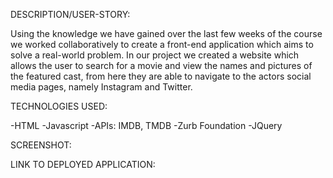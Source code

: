 DESCRIPTION/USER-STORY:

Using the knowledge we have gained over the last few weeks of the course we worked collaboratively to create a front-end application which aims to solve a real-world problem. In our project we created a website which allows the user to search for a movie and view the names and pictures of the featured cast, from here they are able to navigate to the actors social media pages, namely Instagram and Twitter.

TECHNOLOGIES USED:

-HTML
-Javascript 
-APIs: IMDB, TMDB 
-Zurb Foundation
-JQuery

SCREENSHOT:


LINK TO DEPLOYED APPLICATION: